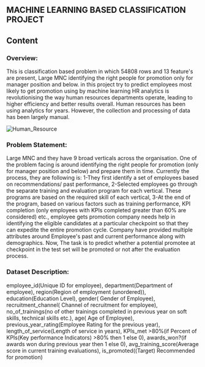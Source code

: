 ## MACHINE LEARNING BASED CLASSIFICATION PROJECT

## Content

### Overview:
This is classification based problem in which 54808 rows and 13 feature's are present, Large MNC identifying the right people for promotion only for manager position and below.
in this project try to predict employees most likely to get promotion using by machine learning HR analytics is revolutionising the way human resources departments operate, leading to higher efficiency and better results overall. Human resources has been using analytics for years. However, the collection and processing of data has been largely manual.

![Human_Resource](https://user-images.githubusercontent.com/66259814/102377775-0f361880-3feb-11eb-83cf-897a2a507299.png)


### Problem Statement:
Large MNC and they have 9 broad verticals across the organisation. One of the problem facing is around identifying the right people for promotion (only for manager position and below) and prepare them in time. Currently the process, they are following is:
1-They first identify a set of employees based on recommendations/ past performance, 2-Selected employees go through the separate training and evaluation program for each vertical. These programs are based on the required skill of each vertical, 3-At the end of the program, based on various factors such as training performance, KPI completion (only employees with KPIs completed greater than 60% are considered) etc., employee gets promotion company needs  help in identifying the eligible candidates at a particular checkpoint so that they can expedite the entire promotion cycle. 
Company have provided multiple attributes around Employee's past and current performance along with demographics. Now, The task is to predict whether a potential promotee at checkpoint in the test set will be promoted or not after the evaluation process.


### Dataset Description: 
employee_id(Unique ID for employee), department(Department of employee), region(Region of employment (unordered)), education(Education Level), gender( Gender of Employee), recruitment_channel( Channel of recruitment for employee), no_of_trainings(no of other trainings completed in previous year on soft skills, technical skills etc.), age( Age of Employee), previous_year_rating(Employee Rating for the previous year), length_of_service(Length of service in years), KPIs_met >80%(if Percent of KPIs(Key performance Indicators) >80% then 1 else 0), awards_won?(if awards won during previous year then 1 else 0), avg_training_score(Average score in current training evaluations), is_promoted((Target) Recommended for promotion)
